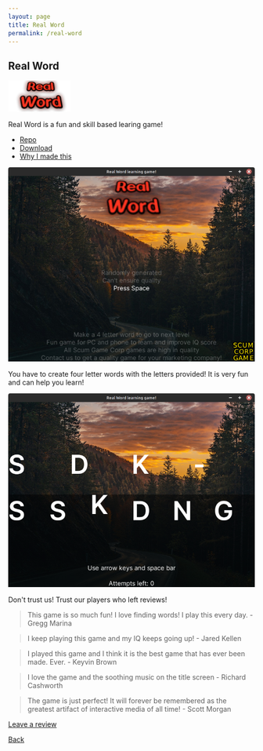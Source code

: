 ```yaml
---
layout: page
title: Real Word
permalink: /real-word
---
```


## Real Word
![enter image description here](https://raw.githubusercontent.com/RayTheNoob/real-word/main/assets/title.png)

Real Word is a fun and skill based learing game!

- [Repo](https://github.com/RayTheNoob/real-word)
- [Download](https://raythenoob.github.io/website/real-word/downloads)
- [Why I made this](https://raythenoob.github.io/website/real-word/why/)

![Real Word](https://raw.githubusercontent.com/RayTheNoob/real-word/main/assets/Screenshot1.png)

You have to create four letter words with the letters provided!
It is very fun and can help you learn!

![Real Word](https://raw.githubusercontent.com/RayTheNoob/real-word/main/assets/Screenshot2.png)

Don't trust us! Trust our players who left reviews!

   

> This game is so much fun! I love finding words! I play this every day. - Gregg Marina

> I keep playing this game and my IQ keeps going up! - Jared Kellen

> I played this game and I think it is the best game that has ever been made. Ever. - Keyvin Brown

> I love the game and the soothing music on the title screen - Richard Cashworth

> The game is just perfect! It will forever be remembered as the greatest artifact of interactive media of all time! - Scott Morgan

[Leave a review](https://raythenoob.github.io/website/real-word/post)

[Back](https://raythenoob.github.io/website/)
